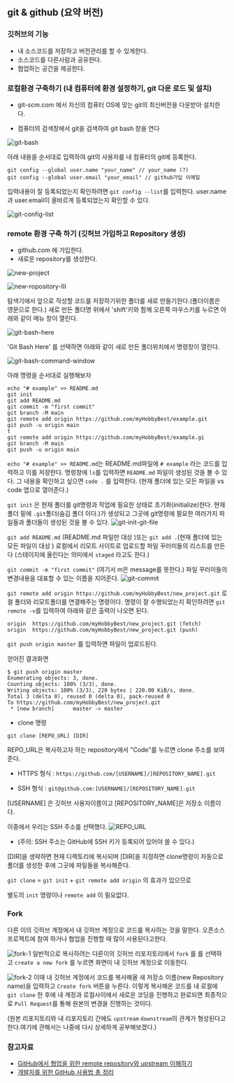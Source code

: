 ## git & github (요약 버전)

### 깃허브의 기능

- 내 소스코드를 저장하고 버전관리를 할 수 있게한다.
- 소스코드를 다른사람과 공유한다.
- 협업하는 공간을 제공한다.

### 로컬환경 구축하기 (내 컴퓨터에 환경 설정하기, git 다운 로드 및 설치)

- git-scm.com 에서 자신의 컴퓨터 OS에 맞는 git의 최신버전을 다운받아 설치한다.

- 컴퓨터의 검색창에서 git을 검색하여  git bash 창을 연다

![git-bash](/images/2022-12-20/2022-12-20-git-bash.png)

아래 내용을 순서대로 입력하여 git의 사용자를 내 컴퓨터의 git에 등록한다.

``` git
git config --global user.name "your_name" // your_name (?)
git config --global user.email "your_email" // github가입 이메일
```

입력내용이 잘 등록되었는지 확인하려면 `git config --list`를 입력한다.
user.name과 user.email이 올바르게 등록되었는지 확인할 수 있다.

![git-config-list](/images/2022-12-20/2022-12-20-git-config-list.png)

### remote 환경 구축 하기 (깃허브 가입하고 Repository 생성)

- github.com 에 가입한다.
- 새로운 repository를 생성한다.

![new-project](/images/2022-12-20/2022-12-18-new-project01.png)

![new-ropository-III](/images/2022-12-20/2022-12-18-new-ropository-III.png)

탐색기에서 앞으로 작성할 코드를 저장하기위한 폴더를 새로 만들기한다.(폴더이름은 영문으로 한다.)
새로 만든 폴더명 위에서 'shift'키와 함께 오른쪽 마우스키를 누르면 아래와 같이  메뉴 창이 열린다.

![git-bash-here](/images/2022-12-20/2022-12-20-git-bash-here.png)

 'Git Bash Here' 를 선택하면 아래와 같이 새로 만든 폴더위치에서 명령창이 열린다.

![git-bash-command-window](/images/2022-12-20/2022-12-20-git-bash-command-window.png)

아래 명령을 순서대로 실행해보자

``` git
echo "# example" >> README.md
git init
git add README.md
git commit -m "first commit"
git branch -M main
git remote add origin https://github.com/myHobbyBest/example.git
git push -u origin main
t
git remote add origin https://github.com/myHobbyBest/example.gi
git branch -M main
git push -u origin main
```

`echo "# example" >> README.md`는 README.md파일에 `# example` 라는 코드를 입력하고 이를 저장한다.
명령창에 `ls`를 입력하면 `README.md` 파일이 생성된 것을 볼 수 있다. 그 내용을 확인하고 싶으면 `code .` 를 입력한다. (현재 폴더에 있는 모든 파일을 vs code 앱으로 열어준다.)

`git init` 은 현재 폴더를 git명령과 작업에 필요한 상태로 초기화(initialize)한다.
현재 폴더 밑에 `.git`폴더(숨김 폴더 이다.)가 생성되고 그곳에 git명령에 필요한 여러가지 파일들과 폴더들이 생성된 것을 볼 수 있다.
![git-init-git-file](/images/2022-12-20/2022-12-20-git-init-git-file.png)

`git add README.md` (README.md 파일만 대상 )또는 `git add .`(현재 폴더에 있는 모든 파일이 대상 ) 로컬에서 리모트 사이트로 업로드할 파일 꾸러미들의 리스트를 만든다 (스테이지에 올린다는 의미에서 `staged` 라고도 한다.)

`git commit -m "first commit"` (여기서 m은 message를 뜻한다.) 파일 꾸러미들의 변경내용을 대표할 수 있는 이름을 지어준다.
![git-commit](/images/2022-12-20/2022-12-21-git-commit.png)

`git remote add origin https://github.com/myHobbyBest/new_project.git`
로컬 폴더와 리모트폴더를 연결해주는 명령이다.  명령이 잘 수행되었는지 확인하려면  `git remote -v`를 입력하여 아래와 같은 출력이 나오면 된다.

``` terminal
origin  https://github.com/myHobbyBest/new_project.git (fetch)
origin  https://github.com/myHobbyBest/new_project.git (push)
```

`git push origin master` 를 입력하면 파일이 업로드된다.

얻어진 결과화면

``` terminal
$ git push origin master
Enumerating objects: 3, done.
Counting objects: 100% (3/3), done.
Writing objects: 100% (3/3), 220 bytes | 220.00 KiB/s, done.
Total 3 (delta 0), reused 0 (delta 0), pack-reused 0
To https://github.com/myHobbyBest/new_project.git
 * [new branch]      master -> master
```

- clone 명령

`git clone [REPO_URL] [DIR]`

REPO_URL은 복사하고자 하는 repository에서 "Code"를 누르면 clone 주소를 보여준다.

- HTTPS 형식 : `https://github.com/[USERNAME]/[REPOSITORY_NAME].git`

- SSH 형식 : `git@github.com:[USERNAME]/[REPOSITORY_NAME].git`

[USERNAME] 은 깃허브 사용자이름이고 [REPOSITORY_NAME]은 저장소 이름이다.

이중에서 우리는 SSH 주소를 선택했다.
![REPO_URL](/images/2022-12-20/2022-12-21-repo-URL.png)

- (주의: SSH 주소는 GitHub에 SSH 키가 등록되어 있어야 쓸 수 있다.)

[DIR]을 생략하면 현재 디렉토리에 복사되며 [DIR[을 지정하면 clone명령이 자동으로 폴더를 생성한 후에 그곳에 파일들을 복사해준다.

`git clone` =  `git init` + `git remote add origin` 의 효과가 있으므로

별도의  `init` 명령이나  `remote add` 이 필요없다.

### Fork

다른 이의 깃허브 계정에서 내 깃허브 계정으로 코드를 복사하는 것을 말한다.
오픈소스 프로젝트에 참여 하거나 협업을 진행할 때 많이 사용된다고한다.

![fork-1](/images/2022-12-20/2022-12-22-fork-1.png)
일반적으로 복사하려는 다른이의 깃허브 리포지토리에서 `fork` 를 를 선택하고 `create a new fork` 를 누르면 화면이 내 깃허브 계정으로 이동한다.

![fork-2](../images/2022-12-20/2022-12-22-fork-2.png)
이때 내 깃허브 계정에서 코드를 복사해올 새 저장소 이름(new Repository name)을 입력하고 `Create fork` 버튼을 누른다.
이렇게 복사해온 코드를 내 로컬에 `git clone` 한 후에 내 계정과 로컬사이에서 새로운 코딩을 진행하고 완료되면 최종적으로 `Pull Request`를 통해 원본의 변경을 진행하는 것이다.

(원본 리포지토리와 내 리포지토리 간에도 `upstream` `downstream`의 관계가 형성된다고한다.여기에 관해서는 나중에 다시 상세하게 공부해보겠다.)

### 참고자료

- [GitHub에서 협업을 위한 remote repository와 upstream 이해하기](https://pers0n4.io/github-remote-repository-and-upstream/)
- [개발자를 위한 GitHub 사용법 총 정리](https://www.lainyzine.com/ko/article/summary-of-how-to-use-github-for-developers/)